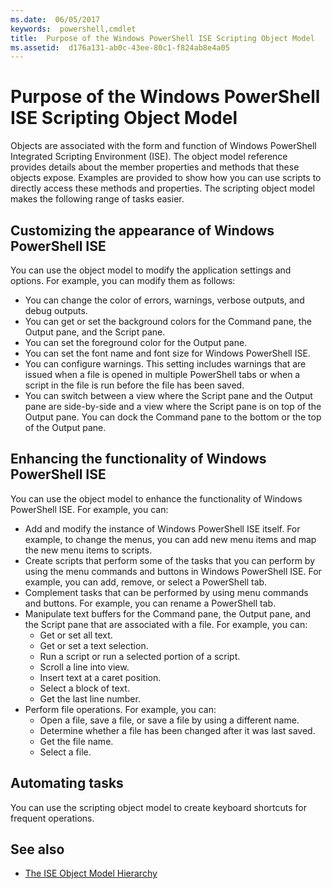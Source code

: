```yaml
---
ms.date:  06/05/2017
keywords:  powershell,cmdlet
title:  Purpose of the Windows PowerShell ISE Scripting Object Model
ms.assetid:  d176a131-ab0c-43ee-80c1-f824ab8e4a05
---
```

# Purpose of the Windows PowerShell ISE Scripting Object Model

Objects are associated with the form and function of Windows PowerShell Integrated Scripting
Environment (ISE). The object model reference provides details about the member properties and
methods that these objects expose. Examples are provided to show how you can use scripts to
directly access these methods and properties. The scripting object model makes the following range
of tasks easier.

## Customizing the appearance of Windows PowerShell ISE

You can use the object model to modify the application settings and options. For example, you can
modify them as follows:

- You can change the color of errors, warnings, verbose outputs, and debug outputs.
- You can get or set the background colors for the Command pane, the Output pane, and the Script pane.
- You can set the foreground color for the Output pane.
- You can set the font name and font size for Windows PowerShell ISE.
- You can configure warnings. This setting includes warnings that are issued when a file is opened
  in multiple PowerShell tabs or when a script in the file is run before the file has been saved.
- You can switch between a view where the Script pane and the Output pane are side-by-side and a
  view where the Script pane is on top of the Output pane. You can dock the Command pane to the
  bottom or the top of the Output pane.

## Enhancing the functionality of Windows PowerShell ISE

You can use the object model to enhance the functionality of Windows PowerShell ISE. For example,
you can:

- Add and modify the instance of Windows PowerShell ISE itself. For example, to change the menus,
  you can add new menu items and map the new menu items to scripts.
- Create scripts that perform some of the tasks that you can perform by using the menu commands and
  buttons in Windows PowerShell ISE. For example, you can add, remove, or select a PowerShell tab.
- Complement tasks that can be performed by using menu commands and buttons. For example, you can
  rename a PowerShell tab.
- Manipulate text buffers for the Command pane, the Output pane, and the Script pane that are
  associated with a file. For example, you can:
  - Get or set all text.
  - Get or set a text selection.
  - Run a script or run a selected portion of a script.
  - Scroll a line into view.
  - Insert text at a caret position.
  - Select a block of text.
  - Get the last line number.
- Perform file operations. For example, you can:
  - Open a file, save a file, or save a file by using a different name.
  - Determine whether a file has been changed after it was last saved.
  - Get the file name.
  - Select a file.

## Automating tasks

You can use the scripting object model to create keyboard shortcuts for frequent operations.

## See also

- [The ISE Object Model Hierarchy](The-ISE-Object-Model-Hierarchy.md)